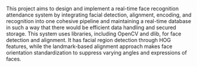 This project aims to design and implement a real-time face recognition attendance system by integrating facial detection, alignment, encoding, and recognition into one cohesive pipeline and maintaining a real-time database in such a way that there would be efficient data handling and secured storage. This system uses libraries, including OpenCV and dlib, for face detection and alignment. It has facial region detection through HOG features, while the landmark-based alignment approach makes face orientation standardization to suppress varying angles and expressions of faces.

